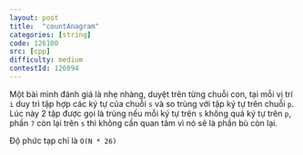 ```yaml
---
layout: post
title:  "countAnagram"
categories: [string]
code: 126100
src: [cpp]
difficulty: medium
contestId: 126094
---
```


Một bài mình đánh giá là nhẹ nhàng, duyệt trên từng chuỗi con, tại mỗi vị trí `i` duy trì tập hợp các ký tự của chuỗi `s` và so trùng với tập ký tự trên chuỗi `p`. Lúc này 2 tập được gọi là trùng nếu mỗi ký tự trên `s` không quá ký tự trên `p`, phần `?` còn lại trên `s` thì không cần quan tâm vì nó sẽ là phần bù còn lại.

Độ phức tạp chỉ là `O(N * 26)`
